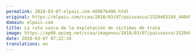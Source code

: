 ```yaml
---
permalink: 2018-03-07-elpais.com-409676490.html
original: https://elpais.com/ccaa/2018/03/07/paisvasco/1520403184_440494.html#?ref=rss&format=simple&link=link
domain: elpais.com
title: La ruta vasca de la explotación de víctimas de trata
image: https://ep00.epimg.net/ccaa/imagenes/2018/03/07/paisvasco/1520403184_440494_1520405220_rrss_normal.jpg
date: 2018-03-07 07:22:34
translations: en
---
```


